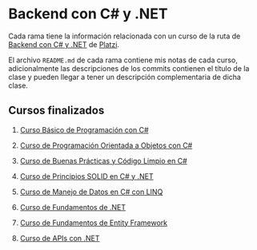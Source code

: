 # Backend con C# y .NET

Cada rama tiene la información relacionada con un curso de la ruta de [Backend con C# y .NET](https://platzi.com/ruta/web-net/) de [Platzi](https://platzi.com).

El archivo `README.md` de cada rama contiene mis notas de cada curso, adicionalmente las descripciones de los commits contienen el título de la clase y pueden llegar a tener un descripción complementaria de dicha clase.

## Cursos finalizados

1. [Curso Básico de Programación con C#](https://github.com/ivanfbj/BackendConCSharpYDotNet/tree/cursoBasicoDeProgramacionConCSharp)

2. [Curso de Programación Orientada a Objetos con C#](https://github.com/ivanfbj/BackendConCSharpYDotNet/tree/cursoDeProgramacionOrientadaAObjetosConCSharp)

3. [Curso de Buenas Prácticas y Código Limpio en C#](https://github.com/ivanfbj/BackendConCSharpYDotNet/tree/cursoDeBuenasPracticasYCodigoLimpioEnCSharp)

4. [Curso de Principios SOLID en C# y .NET](https://github.com/ivanfbj/BackendConCSharpYDotNet/tree/cursoDePrincipiosSolidEnCSharpYDotNet)

5. [Curso de Manejo de Datos en C# con LINQ](https://github.com/ivanfbj/BackendConCSharpYDotNet/tree/cursoDeManejoDeDatosEnCSharpConLINQ)

6. [Curso de Fundamentos de .NET](https://github.com/ivanfbj/BackendConCSharpYDotNet/tree/cursoDeFundamentosDeDotNet)

7. [Curso de Fundamentos de Entity Framework](https://github.com/ivanfbj/BackendConCSharpYDotNet/tree/cursoDeFundamentosDeEntityFramework)

8. [Curso de APIs con .NET](https://github.com/ivanfbj/BackendConCSharpYDotNet/tree/cursoDeApisConDotNet)
